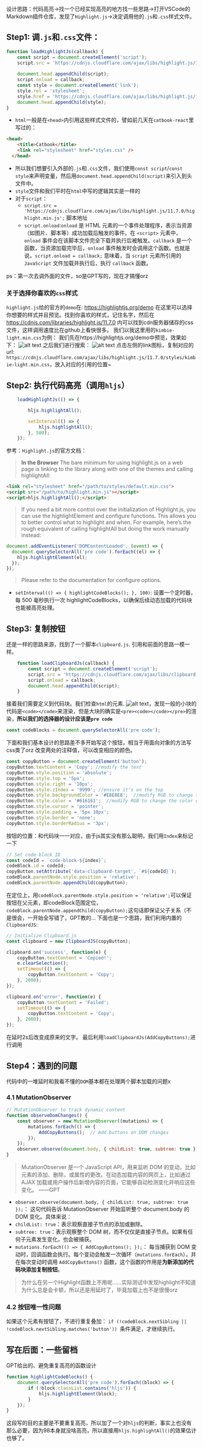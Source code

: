 设计思路：代码高亮→找一个已经实现高亮的地方找一些思路→打开VSCode的Markdown插件仓库，发现了`Highlight.js`→决定调用他的`.js`和`.css`样式文件。
## Step1: 调`.js`和`.css`文件：
```javascript
function loadHighlightJs(callback) {
    const script = document.createElement('script');
    script.src = 'https://cdnjs.cloudflare.com/ajax/libs/highlight.js/11.7.0/highlight.min.js';
    
    document.head.appendChild(script);
    script.onload = callback;
    const style = document.createElement('link');
    style.rel = 'stylesheet';
    style.href = 'https://cdnjs.cloudflare.com/ajax/libs/highlight.js/11.7.0/styles/default.min.css';
    document.head.appendChild(style);
}
```

- `html`一般是在`<head>`内引用这些样式文件的，譬如前几天在`catbook-react`里写过的：  
```html
<head>
    <title>Catbook</title>
    <link rel="stylesheet" href="styles.css" />
  </head>
```
- 所以我们想要引入外部的`.js`和`.css`文件，我们使用`const script`/`const style`来声明变量，然后用`document.head.appendChild(script)`来引入到头文件中。
- `style`文件和我们平时在`html`中写的逻辑其实是一样的
- 对于`script`：
  - `script.src = 'https://cdnjs.cloudflare.com/ajax/libs/highlight.js/11.7.0/highlight.min.js';` 脚本地址
  - `script.onload`:`onload` 是 HTML 元素的一个事件处理程序，表示当资源（如图片、脚本等）成功加载后触发的事件。在 `<script>` 元素中，`onload` 事件会在该脚本文件完全下载并执行后被触发。`callback` 是一个函数，当资源加载完毕后，`onload` 事件触发时会调用这个函数。也就是说，`script.onload = callback;` 意味着，当 `script` 元素所引用的 `JavaScript` 文件加载并执行后，执行 `callback` 函数。

ps：第一次去调外面的文件，so是GPT写的，现在才搞懂orz

### 关于选择你喜欢的`css`样式
`highlight.js`给的官方的`demo`在: https://highlightjs.org/demo 在这里可以选择你想要的样式并且预览。找到你喜欢的样式，记住名字，然后在 https://cdnjs.com/libraries/highlight.js/11.7.0 内可以找到cdn服务器储存的css文件，这样调用速度比在github上看快很多。
我们以我这里用的`kimbie-light.min.css`为例：
我们先在https://highlightjs.org/demo中预览，效果如下：
![alt text](image.png)
之后我们进行搜索：
![alt text](image-1.png)
点击左侧的link图标，复制对应的url: `https://cdnjs.cloudflare.com/ajax/libs/highlight.js/11.7.0/styles/kimbie-light.min.css`，放入对应的引用的位置~

## Step2: 执行代码高亮（调用`hljs`）
```javascript
    loadHighlightJs(() => {

        hljs.highlightAll();

        setInterval(() => {
            hljs.highlightAll();
        }, 500);
    });
```

参考：`Highlight.js`的官方文档：
> **In the Browser**
The bare minimum for using highlight.js on a web page is linking to the library along with one of the themes and calling highlightAll:
```html
<link rel="stylesheet" href="/path/to/styles/default.min.css">
<script src="/path/to/highlight.min.js"></script>
<script>hljs.highlightAll();</script>
```
>If you need a bit more control over the initialization of Highlight.js, you can use the highlightElement and configure functions. This allows you to better control what to highlight and when.
>For example, here’s the rough equivalent of calling highlightAll but doing the work manually instead:
```javascript
document.addEventListener('DOMContentLoaded', (event) => {
  document.querySelectorAll('pre code').forEach((el) => {
    hljs.highlightElement(el);
  });
});
```
>Please refer to the documentation for configure options.

- `setInterval(() => { highlightCodeBlocks(); }, 100)`: 设置一个定时器，每 500 毫秒执行一次 highlightCodeBlocks，以确保后续动态加载的代码块也能被高亮处理。

## Step3: 复制按钮
还是一样的思路来源，找到了一个脚本`clipboard.js`. 引用和前面的思路一模一样。
```javascript
    function loadClipboardJs(callback) {
        const script = document.createElement('script');
        script.src = 'https://cdnjs.cloudflare.com/ajax/libs/clipboard.js/2.0.8/clipboard.min.js';
        script.onload = callback;
        document.head.appendChild(script);
    }
```
接着我们需要定义到代码块。我们检查`html`的元素.
![alt text](<屏幕截图 2024-09-28 192148.png>)，发现一般的小块的代码是`<code></code>`来渲染，但是大块的确实是`<pre><code></code></pre>`的渲染，**所以我们的选择器的设计应该是`pre code`**
```javascript
const codeBlocks = document.querySelectorAll('pre code');
```
下面和我们基本设计的思路差不多开始写这个按钮，相当于用面向对象的方法写css类了orz 改变两处的注释值，可以改变相应的颜色。
```javascript
const copyButton = document.createElement('button');
copyButton.textContent = 'Copy'; //modify the text
copyButton.style.position = 'absolute';
copyButton.style.top = '5px';
copyButton.style.right = '10px';
copyButton.style.zIndex = '9999'; //ensure it's on the top
copyButton.style.backgroundColor = '#E8E8E8';  //modify RGB to change the color of the button
copyButton.style.color = '#616161';  //modify RGB to change the color of the text
copyButton.style.cursor = 'pointer';
copyButton.style.padding = '5px 10px';
copyButton.style.border = 'none';
copyButton.style.borderRadius = '3px';
```
按钮的位置：和代码块一一对应，由于js其实没有那么聪明，我们用`Index`来标记一下
```javascript
// Set code block ID
const codeId = `code-block-${index}`;
codeBlock.id = codeId;
copyButton.setAttribute('data-clipboard-target', `#${codeId}`);
codeBlock.parentNode.style.position = 'relative';
codeBlock.parentNode.appendChild(copyButton);
```
在定位上，用`codeBlock.parentNode.style.position = 'relative';`可以保证按钮在父元素，即codeBlock范围定位，`codeBlock.parentNode.appendChild(copyButton);`这句话即保证父子关系（不是很会，一开始全写错了，GPT教的…
下面也是一个思路，我们利用内置的`ClipboardJS`:
```javascript
// Initialize Clipboard.js
const clipboard = new ClipboardJS(copyButton);

clipboard.on('success', function(e) {
    copyButton.textContent = 'Copied!';
    e.clearSelection();
    setTimeout(() => {
        copyButton.textContent = 'Copy';
    }, 2000);
});

clipboard.on('error', function(e) {
    copyButton.textContent = 'Failed';
    setTimeout(() => {
        copyButton.textContent = 'Copy';
    }, 2000);
});
```
在延时2s后改变成原来的文字。
最后利用`loadClipboardJs(AddCopyButtons);`进行调用
## Step4：遇到的问题
代码中的一堆延时和我看不懂的`DOM`基本都在处理两个脚本加载的问题x
### 4.1 MutationObserver
```javascript
// MutationObserver to track dynamic content
function observeDomChanges() {
    const observer = new MutationObserver((mutations) => {
        mutations.forEach(() => {
            AddCopyButtons();  // Add buttons on DOM changes
        });
    });
    observer.observe(document.body, { childList: true, subtree: true });
}
```
>MutationObserver 是一个 JavaScript API，用来监听 DOM 的变动，比如元素的添加、删除，或属性的更改。在动态加载内容的网页上，比如通过 AJAX 加载或用户操作后新增内容的页面，它能够自动检测变化并响应这些变化。 ——GPT

- `observer.observe(document.body, { childList: true, subtree: true });`： 这句代码告诉 MutationObserver 开始监听整个 document.body 的 DOM 变化。具体来说：
- `childList: true`：表示观察直接子节点的添加或删除。
- `subtree: true`：表示观察整个 DOM 树，而不仅仅是直接子节点。如果有任何子元素发生变化，也会被捕获。
- `mutations.forEach(() => { AddCopyButtons(); });`： 每当捕获到 DOM 变动时，回调函数会执行。每个变动会触发一次循环（`mutations.forEach`），并在每次变动时调用 `AddCopyButtons()` 函数，这个函数的作用是**为新添加的代码块添加复制按钮**。

>为什么在另一个Highlight函数上不用呢……实际测试中发现highlight不知道为什么总是会卡顿，所以还是用延时了，毕竟加载上也不是很慢orz

### 4.2 按钮唯一性问题
如果这个元素有按钮了，不进行重复叠加：
`if (!codeBlock.nextSibling || !codeBlock.nextSibling.matches('button')) `条件满足，才继续执行。

## 写在后面：一些留档
GPT给出的、避免重复高亮的函数设计
```javascript
function highlightCodeBlocks() {
    document.querySelectorAll('pre code').forEach((block) => {
        if (!block.classList.contains('hljs')) {
            hljs.highlightElement(block);
        }
    });
}
```
这段写的目的主要是不要重复高亮，所以加了一个对`hljs`的判断，事实上也没有那么必要，因为98本身就没啥高亮，所以直接用`hljs.highlightAll()`的效果估计也够了。
